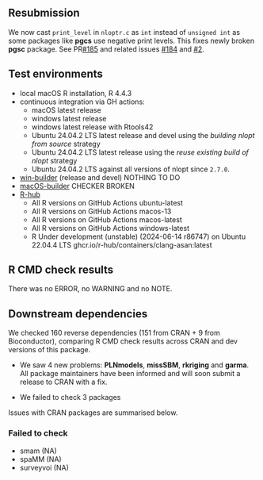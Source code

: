 ## Resubmission

We now cast `print_level` in `nloptr.c` as `int` instead of `unsigned int`
as some packages like **pgcs** use negative print levels. This fixes newly
broken **pgsc** package. See PR[#185](https://github.com/astamm/nloptr/pull/185)
and related issues [#184](https://github.com/astamm/nloptr/issues/184) and
[#2](https://github.com/philipbarrett/pgsc/issues/2).

## Test environments
* local macOS R installation, R 4.4.3
* continuous integration via GH actions:
  * macOS latest release
  * windows latest release
  * windows latest release with Rtools42
  * Ubuntu 24.04.2 LTS latest release and devel using the *building nlopt from source*
  strategy
  * Ubuntu 24.04.2 LTS latest release using the *reuse existing build of nlopt*
  strategy
  * Ubuntu 24.04.2 LTS against all versions of nlopt since `2.7.0`.
* [win-builder](https://win-builder.r-project.org/) (release and devel) NOTHING TO DO
* [macOS-builder](https://mac.r-project.org/macbuilder/submit.html) CHECKER BROKEN
* [R-hub](https://builder.r-hub.io)
  - All R versions on GitHub Actions ubuntu-latest
  - All R versions on GitHub Actions macos-13
  - All R versions on GitHub Actions macos-latest
  - All R versions on GitHub Actions windows-latest
  - R Under development (unstable) (2024-06-14 r86747) on Ubuntu 22.04.4 LTS
   ghcr.io/r-hub/containers/clang-asan:latest

## R CMD check results
There was no ERROR, no WARNING and no NOTE.

## Downstream dependencies

We checked 160 reverse dependencies (151 from CRAN + 9 from Bioconductor), comparing R CMD check results across CRAN and dev versions of this package.

 * We saw 4 new problems: **PLNmodels**, **missSBM**, **rkriging** and
 **garma**. All package maintainers have been informed and will soon submit a
 release to CRAN with a fix.
 
 * We failed to check 3 packages

Issues with CRAN packages are summarised below.

### Failed to check

* smam      (NA)
* spaMM     (NA)
* surveyvoi (NA)
